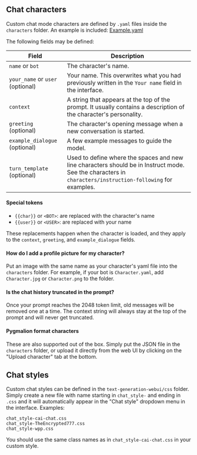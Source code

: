 ## Chat characters

Custom chat mode characters are defined by `.yaml` files inside the `characters` folder. An example is included: [Example.yaml](https://github.com/oobabooga/text-generation-webui/blob/main/characters/Example.yaml)

The following fields may be defined:

| Field | Description |
|-------|-------------|
| `name` or `bot` | The character's name. |
| `your_name` or `user` (optional) | Your name. This overwrites what you had previously written in the `Your name` field in the interface. |
| `context` | A string that appears at the top of the prompt. It usually contains a description of the character's personality. |
| `greeting` (optional) | The character's opening message when a new conversation is started. |
| `example_dialogue` (optional) | A few example messages to guide the model. |
| `turn_template` (optional) | Used to define where the spaces and new line characters should be in Instruct mode. See the characters in `characters/instruction-following` for examples. |

#### Special tokens

* `{{char}}` or `<BOT>`: are replaced with the character's name
* `{{user}}` or `<USER>`: are replaced with your name

These replacements happen when the character is loaded, and they apply to the `context`, `greeting`, and `example_dialogue` fields.

#### How do I add a profile picture for my character?

Put an image with the same name as your character's yaml file into the `characters` folder. For example, if your bot is `Character.yaml`, add `Character.jpg` or `Character.png` to the folder.

#### Is the chat history truncated in the prompt?

Once your prompt reaches the 2048 token limit, old messages will be removed one at a time. The context string will always stay at the top of the prompt and will never get truncated.

#### Pygmalion format characters

These are also supported out of the box. Simply put the JSON file in the `characters` folder, or upload it directly from the web UI by clicking on the "Upload character" tab at the bottom.

## Chat styles

Custom chat styles can be defined in the `text-generation-webui/css` folder. Simply create a new file with name starting in `chat_style-` and ending in `.css` and it will automatically appear in the "Chat style" dropdown menu in the interface. Examples:

```
chat_style-cai-chat.css
chat_style-TheEncrypted777.css
chat_style-wpp.css
```

You should use the same class names as in `chat_style-cai-chat.css` in your custom style.
